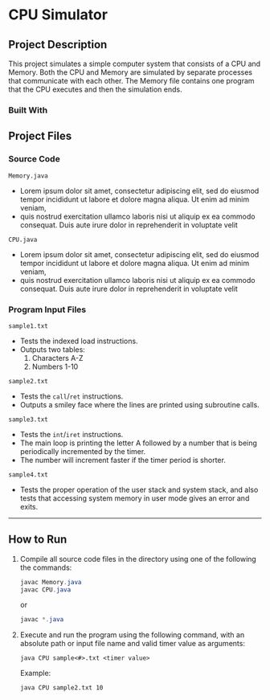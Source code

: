 # CPU Simulator

## Project Description

This project simulates a simple computer system that consists of a CPU and Memory. Both the CPU and Memory are simulated by separate processes that communicate with each other. The Memory file contains one program that the CPU executes and then the simulation ends.

### Built With

## **Project Files**

### **Source Code**

`Memory.java`

- Lorem ipsum dolor sit amet, consectetur adipiscing elit, sed do eiusmod tempor incididunt ut labore et dolore magna aliqua. Ut enim ad minim veniam,
- quis nostrud exercitation ullamco laboris nisi ut aliquip ex ea commodo consequat. Duis aute irure dolor in reprehenderit in voluptate velit

`CPU.java`

- Lorem ipsum dolor sit amet, consectetur adipiscing elit, sed do eiusmod tempor incididunt ut labore et dolore magna aliqua. Ut enim ad minim veniam,
- quis nostrud exercitation ullamco laboris nisi ut aliquip ex ea commodo consequat. Duis aute irure dolor in reprehenderit in voluptate velit

### Program I**nput Files**

`sample1.txt`

- Tests the indexed load instructions.
- Outputs two tables:
    1. Characters A-Z
    2. Numbers 1-10

`sample2.txt`

- Tests the `call`/`ret` instructions.
- Outputs a smiley face where the lines are printed using subroutine calls.

`sample3.txt`

- Tests the `int`/`iret` instructions.
- The main loop is printing the letter A followed by a number that is being periodically incremented by the timer.
- The number will increment faster if the timer period is shorter.

`sample4.txt`

- Tests the proper operation of the user stack and system stack, and also tests that accessing system memory in user mode gives an error and exits.

---

## How to Run

1. Compile all source code files in the directory using one of the following the commands:

    ```java
    javac Memory.java
    javac CPU.java
    ```

   or

    ```java
    javac *.java
    ```

2. Execute and run the program using the following command, with an absolute path or input file name and valid timer value as arguments:

    ```
    java CPU sample<#>.txt <timer value>
    ```

   Example:

    ```
    java CPU sample2.txt 10
    ```
